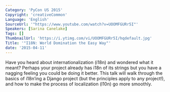 ```yaml
---
Category: 'PyCon US 2015'
Copyright: 'creativeCommon'
Language: 'English'
SourceUrl: '"https://www.youtube.com/watch?v=UOOMFGURr5I"'
Speakers: [Sarina Canelake]
Tags: []
ThumbnailUrl: 'https://i.ytimg.com/vi/UOOMFGURr5I/hqdefault.jpg'
Title: '"I18N: World Domination the Easy Way"'
date: '2015-04-11'
---
```

Have you heard about internationalization (i18n) and wondered what it meant? Perhaps your project already has i18n of its strings but you have a nagging feeling you could be doing it better. This talk will walk through the basics of i18n’ing a Django project (but the principles apply to any project!), and how to make the process of localization (l10n) go more smoothly.

